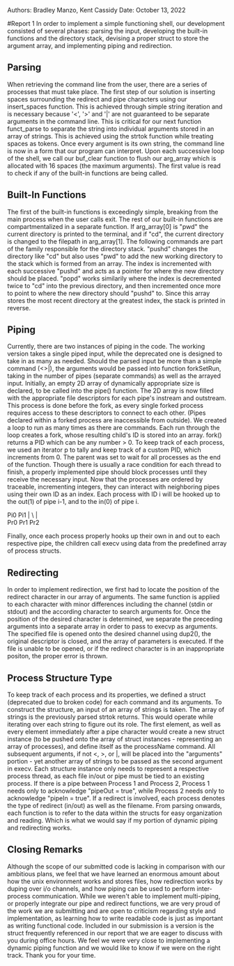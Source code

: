Authors: Bradley Manzo, Kent Cassidy
Date: October 13, 2022

#Report 1
In order to implement a simple functioning shell, our development consisted
of several phases: parsing the input, developing the built-in functions
and the directory stack, devising a proper struct to store the argument array,
and implementing piping and redirection.

## Parsing
When retrieving the command line from the user, there are a series of
processes that must take place. The first step of our solution is inserting
spaces surrounding the redirect and pipe characters using our insert_spaces 
function. This is achieved through simple string iteration and is necessary
because '<', '>' and '|' are not guaranteed to be separate arguments in the
command line. This is critical for our next function funct_parse to separate the
string into individual arguments stored in an array of strings. This is achieved
using the strtok function while treating spaces as tokens. Once every argument
is its own string, the command line is now in a form that our program can
interpret. Upon each successive loop of the shell, we call our buf_clear
function to flush our arg_array which is allocated with 16 spaces
(the maximum arguments). The first value is read to check if any of the built-in
functions are being called.

## Built-In Functions
The first of the built-in functions is exceedingly simple, breaking from the
main process when the user calls exit. The rest of our built-in functions are
compartmentalized in a separate function. If arg_array[0] is "pwd" the current
directory is printed to the terminal, and if "cd", the current directory is
changed to the filepath in arg_array[1]. The following commands are part of the
family responsible for the directory stack. "pushd" changes the directory like
"cd" but also uses "pwd" to add the new working directory to the stack which is
formed from an array. The index is incremented with each successive "pushd" and
acts as a pointer for where the new directory should be placed. "popd" works
similarily where the index is decremented twice to "cd" into the previous
directory, and then incremented once more to point to where the new directory
should "pushd" to. Since this array stores the most recent directory at the
greatest index, the stack is printed in reverse. 

## Piping
Currently, there are two instances of piping in the code. The working
version takes a single piped input, while the deprecated one is designed to take
in as many as needed. Should the parsed input be more than a simple command
(<>|), the arguments would be passed into function forkSetRun, taking in the 
number of pipes (separate commands) as well as the arrayed input. Initially, an 
empty 2D array of dynamically appropriate size is declared, to be called into
the pipe() function. The 2D array is now filled with the appropriate file
descriptors for each pipe's instream and outstream. This process is done before
the fork, as every single forked process requires access to these descriptors to
connect to each other. (Pipes declared within a forked process are inaccessible
from outside).
We created a loop to run as many times as there are commands. Each run
through the loop creates a fork, whose resulting child's ID is stored into an
array. fork() returns a PID which can be any number > 0. To keep track of each
process, we used an iterator p to tally and keep track of a custom PID, which
increments from 0. The parent was set to wait for all processes as the end of
the function. Though there is usually a race condition for each thread to
finish, a properly implemented pipe should block processes until they receive
the necessary input.
Now that the processes are ordered by traceable, incrementing integers, they
can interact with neighboring pipes using their own ID as an index. Each process
with ID i will be hooked up to the out(1) of pipe i-1, and to the in(0) of pipe
i.

Pi0  Pi1
|  \ |  \
Pr0 Pr1 Pr2

Finally, once each process properly hooks up their own in and out to each
respective pipe, the children call execv using data from the predefined array of
process structs.

## Redirecting
In order to implement redirection, we first had to locate the position of
the redirect character in our array of arguments. The same function is applied
to each character with minor differences including the channel (stdin or stdout)
and the according character to search arguments for. Once the position of the
desired character is determined, we separate the preceding arguments into a
separate array in order to pass to execvp as arguments. The specified file is
opened onto the desired channel using dup2(), the original descriptor is closed,
and the array of parameters is executed. If the file is unable to be opened, or
if the redirect character is in an inappropriate positon, the proper error is
thrown.
## Process Structure Type
To keep track of each process and its properties, we defined a struct
(deprecated due to broken code) for each command and its arguments. To construct
the structure, an input of an array of strings is taken. The array of strings is
the previously parsed strtok returns. This would operate while iterating over
each string to figure out its role. The first element, as well as every element
immediately after a pipe character would create a new struct instance (to be
pushed onto the array of struct instances - representing an array of processes),
and define itself as the processName command. All subsequent arguments, if not
<, >, or |, will be placed into the "arguments" portion - yet another array of
strings to be passed as the second argument in execv. Each structure instance
only needs to represent a respective process thread, as each file in/out or pipe
must be tied to an existing process. If there is a pipe between Process 1 and
Process 2, Process 1 needs only to acknowledge "pipeOut = true", while Process 2
needs only to acknowledge "pipeIn = true". If a redirect is involved, each
process denotes the type of redirect (in/out) as well as the filename. From
parsing onwards, each function is to refer to the data within the structs for
easy organization and reading. Which is what we would say if my portion of
dynamic piping and redirecting works.

## Closing Remarks
Although the scope of our submitted code is lacking in comparison with our
ambitious plans, we feel that we have learned an enormous amount about how the
unix environment works and stores files, how redirection works by duping over
i/o channels, and how piping can be used to perform inter-process communication.
While we weren't able to implement multi-piping, or properly integrate our
pipe and redirect functions, we are very proud of the work we are submitting and
are open to criticism regarding style and implementation, as learning how to
write readable code is just as important as writing functional code. Included in
our submission is a version is the struct frequently referenced in our report
that we are eager to discuss with you during office hours. We feel we were very
close to implementing a dynamic piping function and we would like to know if we
were on the right track. Thank you for your time.


